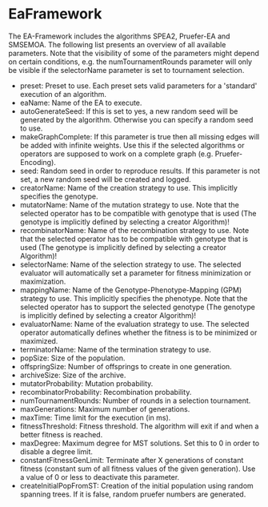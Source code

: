 # EaFramework
The EA-Framework includes the algorithms SPEA2, Pruefer-EA and SMSEMOA.
The following list presents an overview of all available parameters. Note that the visibility of some of the parameters might depend on certain conditions, e.g. the numTournamentRounds parameter will only be visible if the selectorName parameter is set to tournament selection.

* preset: Preset to use. Each preset sets valid parameters for a 'standard' execution of an algorithm.
* eaName: Name of the EA to execute.
* autoGenerateSeed: If this is set to yes, a new random seed will be generated by the algorithm. Otherwise you can specify a random seed to use.
* makeGraphComplete: If this parameter is true then all missing edges will be added with infinite weights. Use this if the selected algorithms or operators are supposed to work on a complete graph (e.g. Pruefer-Encoding).
* seed: Random seed in order to reproduce results. If this parameter is not set, a new random seed will be created and logged.
* creatorName: Name of the creation strategy to use. This implicitly specifies the genotype.
* mutatorName: Name of the mutation strategy to use. Note that the selected operator has to be compatible with genotype that is used (The genotype is implicitly defined by selecting a creator Algorithm)!
* recombinatorName: Name of the recombination strategy to use. Note that the selected operator has to be compatible with genotype that is used (The genotype is implicitly defined by selecting a creator Algorithm)!
* selectorName: Name of the selection strategy to use. The selected evaluator will automatically set a parameter for fitness minimization or maximization.
* mappingName: Name of the Genotype-Phenotype-Mapping (GPM) strategy to use. This implicitly specifies the phenotype. Note that the selected operator has to support the selected genotype (The genotype is implicitly defined by selecting a creator Algorithm)!
* evaluatorName: Name of the evaluation strategy to use. The selected operator automatically defines whether the fitness is to be minimized or maximized.
* terminatorName: Name of the termination strategy to use.
* popSize: Size of the population.
* offspringSize: Number of offsprings to create in one generation.
* archiveSize: Size of the archive.
* mutatorProbability: Mutation probability.
* recombinatorProbability: Recombination probability.
* numTournamentRounds: Number of rounds in a selection tournament.
* maxGenerations: Maximum number of generations.
* maxTime: Time limit for the execution (in ms).
* fitnessThreshold: Fitness threshold. The algorithm will exit if and when a better fitness is reached.
* maxDegree: Maximum degree for MST solutions. Set this to 0 in order to disable a degree limit.
* constantFitnessGenLimit: Terminate after X generations of constant fitness (constant sum of all fitness values of the given generation). Use a value of 0 or less to deactivate this parameter.
* createInitialPopFromST: Creation of the initial population using random spanning trees. If it is false, random pruefer numbers are generated.

